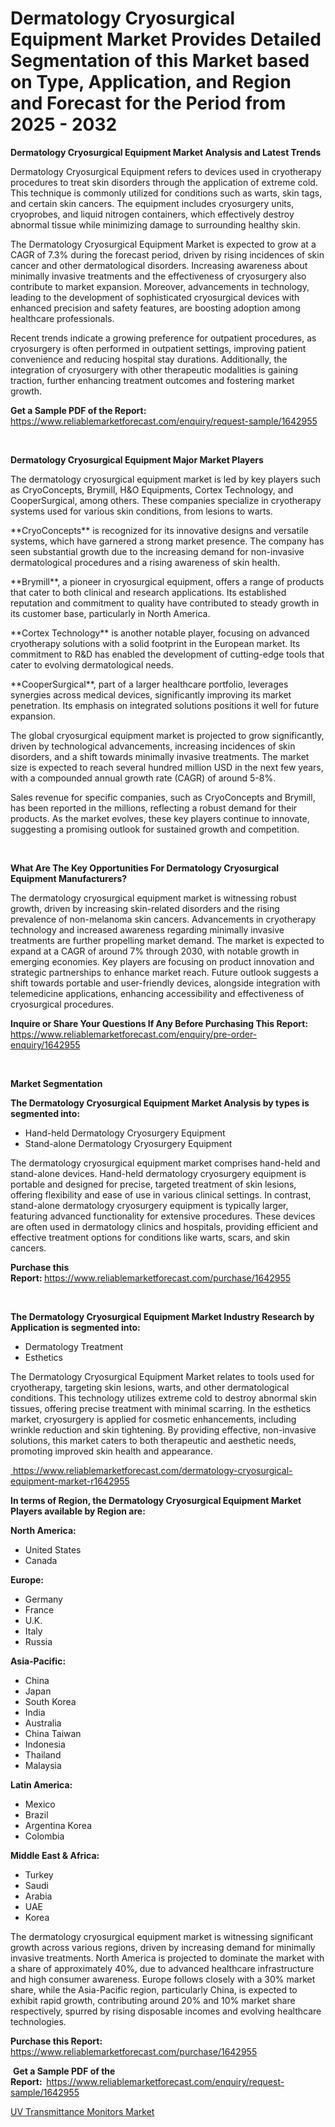 <p><h1>Dermatology Cryosurgical Equipment Market Provides Detailed Segmentation of this Market based on Type, Application, and Region and Forecast for the Period from 2025 - 2032</h1></p><p><strong>Dermatology Cryosurgical Equipment Market Analysis and Latest Trends</strong></p>
<p><p>Dermatology Cryosurgical Equipment refers to devices used in cryotherapy procedures to treat skin disorders through the application of extreme cold. This technique is commonly utilized for conditions such as warts, skin tags, and certain skin cancers. The equipment includes cryosurgery units, cryoprobes, and liquid nitrogen containers, which effectively destroy abnormal tissue while minimizing damage to surrounding healthy skin.</p><p>The Dermatology Cryosurgical Equipment Market is expected to grow at a CAGR of 7.3% during the forecast period, driven by rising incidences of skin cancer and other dermatological disorders. Increasing awareness about minimally invasive treatments and the effectiveness of cryosurgery also contribute to market expansion. Moreover, advancements in technology, leading to the development of sophisticated cryosurgical devices with enhanced precision and safety features, are boosting adoption among healthcare professionals.</p><p>Recent trends indicate a growing preference for outpatient procedures, as cryosurgery is often performed in outpatient settings, improving patient convenience and reducing hospital stay durations. Additionally, the integration of cryosurgery with other therapeutic modalities is gaining traction, further enhancing treatment outcomes and fostering market growth.</p></p>
<p><strong>Get a Sample PDF of the Report:&nbsp;</strong> <a href="https://www.reliablemarketforecast.com/enquiry/request-sample/1642955?utm_campaign=3539&utm_medium=2&utm_source=Github&utm_content=ia&utm_term=28032025&utm_id=dermatology-cryosurgical-equipment">https://www.reliablemarketforecast.com/enquiry/request-sample/1642955</a></p>
<p>&nbsp;</p>
<p><strong>Dermatology Cryosurgical Equipment Major Market Players</strong></p>
<p><p>The dermatology cryosurgical equipment market is led by key players such as CryoConcepts, Brymill, H&O Equipments, Cortex Technology, and CooperSurgical, among others. These companies specialize in cryotherapy systems used for various skin conditions, from lesions to warts. </p><p>**CryoConcepts** is recognized for its innovative designs and versatile systems, which have garnered a strong market presence. The company has seen substantial growth due to the increasing demand for non-invasive dermatological procedures and a rising awareness of skin health. </p><p>**Brymill**, a pioneer in cryosurgical equipment, offers a range of products that cater to both clinical and research applications. Its established reputation and commitment to quality have contributed to steady growth in its customer base, particularly in North America. </p><p>**Cortex Technology** is another notable player, focusing on advanced cryotherapy solutions with a solid footprint in the European market. Its commitment to R&D has enabled the development of cutting-edge tools that cater to evolving dermatological needs.</p><p>**CooperSurgical**, part of a larger healthcare portfolio, leverages synergies across medical devices, significantly improving its market penetration. Its emphasis on integrated solutions positions it well for future expansion.</p><p>The global cryosurgical equipment market is projected to grow significantly, driven by technological advancements, increasing incidences of skin disorders, and a shift towards minimally invasive treatments. The market size is expected to reach several hundred million USD in the next few years, with a compounded annual growth rate (CAGR) of around 5-8%. </p><p>Sales revenue for specific companies, such as CryoConcepts and Brymill, has been reported in the millions, reflecting a robust demand for their products. As the market evolves, these key players continue to innovate, suggesting a promising outlook for sustained growth and competition.</p></p>
<p>&nbsp;</p>
<p><strong>What Are The Key Opportunities For Dermatology Cryosurgical Equipment Manufacturers?</strong></p>
<p><p>The dermatology cryosurgical equipment market is witnessing robust growth, driven by increasing skin-related disorders and the rising prevalence of non-melanoma skin cancers. Advancements in cryotherapy technology and increased awareness regarding minimally invasive treatments are further propelling market demand. The market is expected to expand at a CAGR of around 7% through 2030, with notable growth in emerging economies. Key players are focusing on product innovation and strategic partnerships to enhance market reach. Future outlook suggests a shift towards portable and user-friendly devices, alongside integration with telemedicine applications, enhancing accessibility and effectiveness of cryosurgical procedures.</p></p>
<p><strong>Inquire or Share Your Questions If Any Before Purchasing This Report:</strong> <a href="https://www.reliablemarketforecast.com/enquiry/pre-order-enquiry/1642955?utm_campaign=3539&utm_medium=2&utm_source=Github&utm_content=ia&utm_term=28032025&utm_id=dermatology-cryosurgical-equipment">https://www.reliablemarketforecast.com/enquiry/pre-order-enquiry/1642955</a></p>
<p>&nbsp;</p>
<p><strong>Market Segmentation</strong></p>
<p><strong>The Dermatology Cryosurgical Equipment Market Analysis by types is segmented into:</strong></p>
<p><ul><li>Hand-held Dermatology Cryosurgery Equipment</li><li>Stand-alone Dermatology Cryosurgery Equipment</li></ul></p>
<p><p>The dermatology cryosurgical equipment market comprises hand-held and stand-alone devices. Hand-held dermatology cryosurgery equipment is portable and designed for precise, targeted treatment of skin lesions, offering flexibility and ease of use in various clinical settings. In contrast, stand-alone dermatology cryosurgery equipment is typically larger, featuring advanced functionality for extensive procedures. These devices are often used in dermatology clinics and hospitals, providing efficient and effective treatment options for conditions like warts, scars, and skin cancers.</p></p>
<p><strong>Purchase this Report:&nbsp;</strong><a href="https://www.reliablemarketforecast.com/purchase/1642955?utm_campaign=3539&utm_medium=2&utm_source=Github&utm_content=ia&utm_term=28032025&utm_id=dermatology-cryosurgical-equipment">https://www.reliablemarketforecast.com/purchase/1642955</a></p>
<p>&nbsp;</p>
<p><strong>The Dermatology Cryosurgical Equipment Market Industry Research by Application is segmented into:</strong></p>
<p><ul><li>Dermatology Treatment</li><li>Esthetics</li></ul></p>
<p><p>The Dermatology Cryosurgical Equipment Market relates to tools used for cryotherapy, targeting skin lesions, warts, and other dermatological conditions. This technology utilizes extreme cold to destroy abnormal skin tissues, offering precise treatment with minimal scarring. In the esthetics market, cryosurgery is applied for cosmetic enhancements, including wrinkle reduction and skin tightening. By providing effective, non-invasive solutions, this market caters to both therapeutic and aesthetic needs, promoting improved skin health and appearance.</p></p>
<p><a href="https://www.reliablemarketforecast.com/dermatology-cryosurgical-equipment-market-r1642955?utm_campaign=3539&utm_medium=2&utm_source=Github&utm_content=ia&utm_term=28032025&utm_id=dermatology-cryosurgical-equipment">&nbsp;https://www.reliablemarketforecast.com/dermatology-cryosurgical-equipment-market-r1642955</a></p>
<p><strong>In terms of Region, the Dermatology Cryosurgical Equipment Market Players available by Region are:</strong></p>
<p>
    <p> <strong> North America: </strong>
        <ul>
            <li>United States</li>
            <li>Canada</li>
        </ul>
        </p> 
    <p> <strong> Europe: </strong>
        <ul>
            <li>Germany</li>
            <li>France</li>
            <li>U.K.</li>
            <li>Italy</li>
            <li>Russia</li>
        </ul>
        </p> 
    <p> <strong> Asia-Pacific: </strong>
        <ul>
            <li>China</li>
            <li>Japan</li>
            <li>South Korea</li>
            <li>India</li>
            <li>Australia</li>
            <li>China Taiwan</li>
            <li>Indonesia</li>
            <li>Thailand</li>
            <li>Malaysia</li>
        </ul>
        </p> 
    <p> <strong> Latin America: </strong>
        <ul>
            <li>Mexico</li>
            <li>Brazil</li>
            <li>Argentina Korea</li>
            <li>Colombia</li>
        </ul>
        </p> 
    <p> <strong> Middle East & Africa: </strong>
        <ul>
            <li>Turkey</li>
            <li>Saudi</li>
            <li>Arabia</li>
            <li>UAE</li>
            <li>Korea</li>
        </ul>
    </p>
    </p>
<p><p>The dermatology cryosurgical equipment market is witnessing significant growth across various regions, driven by increasing demand for minimally invasive treatments. North America is projected to dominate the market with a share of approximately 40%, due to advanced healthcare infrastructure and high consumer awareness. Europe follows closely with a 30% market share, while the Asia-Pacific region, particularly China, is expected to exhibit rapid growth, contributing around 20% and 10% market share respectively, spurred by rising disposable incomes and evolving healthcare technologies.</p></p>
<p><strong>Purchase this Report: </strong><a href="https://www.reliablemarketforecast.com/purchase/1642955?utm_campaign=3539&utm_medium=2&utm_source=Github&utm_content=ia&utm_term=28032025&utm_id=dermatology-cryosurgical-equipment">https://www.reliablemarketforecast.com/purchase/1642955</a></p>
<p>&nbsp;<strong>Get a Sample PDF of the Report:&nbsp;&nbsp;</strong><a href="https://www.reliablemarketforecast.com/enquiry/request-sample/1642955?utm_campaign=3539&utm_medium=2&utm_source=Github&utm_content=ia&utm_term=28032025&utm_id=dermatology-cryosurgical-equipment">https://www.reliablemarketforecast.com/enquiry/request-sample/1642955</a></p>
<p><strong></strong></p>
<p><p><a href="https://github.com/bedelibekwe58/Market-Research-Report-List-1/blob/main/uv-transmittance-monitors-market.md?utm_campaign=3539&utm_medium=2&utm_source=Github&utm_content=ia&utm_term=28032025&utm_id=dermatology-cryosurgical-equipment">UV Transmittance Monitors Market</a></p></p>